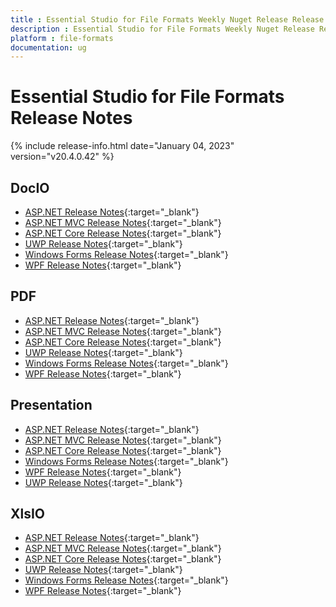 ```yaml
---
title : Essential Studio for File Formats Weekly Nuget Release Release Notes  
description : Essential Studio for File Formats Weekly Nuget Release Release Notes  
platform : file-formats
documentation: ug
---
```


# Essential Studio for File Formats  Release Notes  

{% include release-info.html date="January 04, 2023" version="v20.4.0.42" %} 

## DocIO

* [ASP.NET Release Notes](/aspnet/release-notes/v20.4.0.42#docio){:target="_blank"}
* [ASP.NET MVC Release Notes](/aspnetmvc/release-notes/v20.4.0.42#docio){:target="_blank"}
* [ASP.NET Core Release Notes](/aspnet-core/release-notes/v20.4.0.42#docio){:target="_blank"}
* [UWP Release Notes](/uwp/release-notes/v20.4.0.42#docio){:target="_blank"}
* [Windows Forms Release Notes](/windowsforms/release-notes/v20.4.0.42#docio){:target="_blank"}
* [WPF Release Notes](/wpf/release-notes/v20.4.0.42#docio){:target="_blank"}


## PDF

* [ASP.NET Release Notes](/aspnet/release-notes/v20.4.0.42#pdf){:target="_blank"}
* [ASP.NET MVC Release Notes](/aspnetmvc/release-notes/v20.4.0.42#pdf){:target="_blank"}
* [ASP.NET Core Release Notes](/aspnet-core/release-notes/v20.4.0.42#pdf){:target="_blank"}
* [UWP Release Notes](/uwp/release-notes/v20.4.0.42#pdf){:target="_blank"}
* [Windows Forms Release Notes](/windowsforms/release-notes/v20.4.0.42#pdf){:target="_blank"}
* [WPF Release Notes](/wpf/release-notes/v20.4.0.42#pdf){:target="_blank"}


## Presentation

* [ASP.NET Release Notes](/aspnet/release-notes/v20.4.0.42#presentation){:target="_blank"}
* [ASP.NET MVC Release Notes](/aspnetmvc/release-notes/v20.4.0.42#presentation){:target="_blank"}
* [ASP.NET Core Release Notes](/aspnet-core/release-notes/v20.4.0.42#presentation){:target="_blank"}
* [Windows Forms Release Notes](/windowsforms/release-notes/v20.4.0.42#presentation){:target="_blank"}
* [WPF Release Notes](/wpf/release-notes/v20.4.0.42#presentation){:target="_blank"}
* [UWP Release Notes](/uwp/release-notes/v20.4.0.42#presentation){:target="_blank"}


## XlsIO

* [ASP.NET Release Notes](/aspnet/release-notes/v20.4.0.42#xlsio){:target="_blank"}
* [ASP.NET MVC Release Notes](/aspnetmvc/release-notes/v20.4.0.42#xlsio){:target="_blank"}
* [ASP.NET Core Release Notes](/aspnet-core/release-notes/v20.4.0.42#xlsio){:target="_blank"}
* [UWP Release Notes](/uwp/release-notes/v20.4.0.42#xlsio){:target="_blank"}
* [Windows Forms Release Notes](/windowsforms/release-notes/v20.4.0.42#xlsio){:target="_blank"}
* [WPF Release Notes](/wpf/release-notes/v20.4.0.42#xlsio){:target="_blank"}